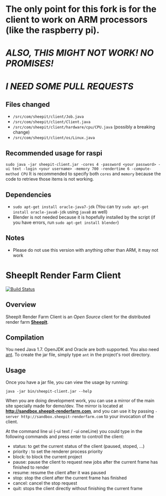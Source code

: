 # **The only point for this fork is for the client to work on ARM processors (like the raspberry pi).**
# *ALSO, THIS MIGHT NOT WORK! NO PROMISES!*
# *I NEED SOME PULL REQUESTS*
## Files changed
* `/src/com/sheepit/client/Job.java`
* `/src/com/sheepit/client/Client.java`
* `/src/com/sheepit/client/hardware/cpu/CPU.java` (possibly a breaking change)
* `/src/com/sheepit/client/os/Linux.java`
## Recommended usage for raspi
`sudo java -jar sheepit-client.jar -cores 4 -password <your password> -ui text -login <your username> -memory 700 -rendertime 6 -compute-method CPU`
It is recommended to specify both `cores` and `memory` because the code to retrieve those items is not working.
## Dependencies
* `sudo apt-get install oracle-java7-jdk` (You can try `sudo apt-get install oracle-java8-jdk` using `java8` as well)
* Blender is not needed because it is hopefully installed by the script (if you have errors, run `sudo apt-get install blender`)
## Notes
* Please do not use this version with anything other than ARM, it may not work

# SheepIt Render Farm Client

[![Build Status](https://secure.travis-ci.org/laurent-clouet/sheepit-client.svg)](http://travis-ci.org/laurent-clouet/sheepit-client)

## Overview

SheepIt Render Farm Client is an *Open Source* client for the distributed render farm [**SheepIt**](https://www.sheepit-renderfarm.com).

## Compilation

You need Java 1.7. OpenJDK and Oracle are both supported.
You also need [ant](http://ant.apache.org/).
To create the jar file, simply type `ant` in the project's root directory.

## Usage

Once you have a jar file, you can view the usage by running:

    java -jar bin/sheepit-client.jar --help

When you are doing development work, you can use a mirror of the main site specially made for demo/dev. The mirror is located at **http://sandbox.sheepit-renderfarm.com**, and you can use it by passing `-server http://sandbox.sheepit-renderfarm.com` to your invocation of the client.

At the command line ui (-ui text / -ui oneLine) you could type in the following commands and press enter to controll the client:

* status: to get the current status of the client (paused, stoped, ...)
* priority <n>: to set the renderer process priority
* block: to block the current project
* pause: pause the client to request new jobs after the current frame has finished to render
* resume: resume the client after it was paused
* stop: stop the client after the current frame has finished
* cancel: cancel the stop request
* quit: stops the client directly without finishing the current frame
